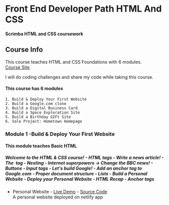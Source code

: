# Front End Developer Path HTML And CSS

#### Scrimba HTML and CSS coursework

## Course Info

This course teaches HTML and CSS Foundations with 6 modules. \
[Course Site](https://v2.scrimba.com/learn-html-and-css-c0p).

I will do coding challenges and share my code while taking this course.

#### This course has 6 modules

    1. Build & Deploy Your First Website
    2. Build a Google.com clone
    3. Build a Digital Business Card
    4. Build a Space Exploration Site
    5. Build a Birthday GIFt Site
    6. Solo Project: Hometown Homepage

### Module 1 -Build & Deploy Your First Website

#### This module teaches Basic HTML

  ##### Welcome to the HTML & CSS course! - HTML tags - Write a news article! - The <img> tag - Nesting - Internet superpowers -> Change the BBC news! - Buttons - Input tags - Let's build Google! - Add an anchor tag to Google.com - Proper document structure - Lists  - Build a Personal Website - Deploy your Personal Website  - HTML Recap  - Anchor tags

-  Personal Website -
  [Live Demo](https://firstpersonalwebsitedeployment.netlify.app/) -
  [Source Code](https://github.com/AryaCodesAI/html-and-css/tree/main/1.%20Build%20and%20deploy%20your%20first%20website/14.%20Build%20a%20Personal%20Website) \
    A personal website deployed on netlify app